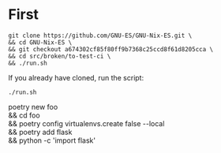 # First

```
git clone https://github.com/GNU-ES/GNU-Nix-ES.git \
&& cd GNU-Nix-ES \
&& git checkout a674302cf85f80ff9b7368c25ccd8f61d8205cca \
&& cd src/broken/to-test-ci \
&& ./run.sh
```

If you already have cloned, run the script:

`./run.sh`


poetry new foo \
&& cd foo \
&& poetry config virtualenvs.create false --local \
&& poetry add flask \
&& python -c 'import flask'
